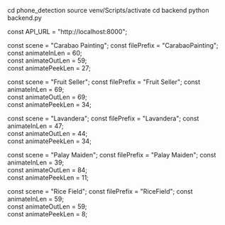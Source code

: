 cd phone_detection
source venv/Scripts/activate
cd backend
python backend.py

const API_URL          = "http://localhost:8000";

const scene             = "Carabao Painting";
const filePrefix        = "CarabaoPainting";
const animateInLen      = 60;    
const animateOutLen     = 59;    
const animatePeekLen    = 27;    

const scene             = "Fruit Seller";
const filePrefix        = "Fruit Seller";
const animateInLen      = 69;    
const animateOutLen     = 69;    
const animatePeekLen    = 34;    

const scene             = "Lavandera";
const filePrefix        = "Lavandera";
const animateInLen      = 47;    
const animateOutLen     = 44;    
const animatePeekLen    = 34;    

const scene             = "Palay Maiden";
const filePrefix        = "Palay Maiden";
const animateInLen      = 39;    
const animateOutLen     = 84;    
const animatePeekLen    = 11;    

const scene             = "Rice Field";
const filePrefix        = "RiceField";
const animateInLen      = 59;    
const animateOutLen     = 59;    
const animatePeekLen    = 8;    
